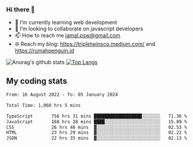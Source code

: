 ### Hi there 👋

<!--
**padepokanpenguin/padepokanpenguin** is a ✨ _special_ ✨ repository because its `README.md` (this file) appears on your GitHub profile.
-->

- 🌱 I’m currently learning  web development
- 👯 I’m looking to collaborate on javascript developers
- 📫 How to reach me jamal.psw@gmail.com
- 🌐 Reach my blog:
   https://tripletwinsco.medium.com/ and
   https://rumahpenguin.id

![Anurag's github stats](https://github-readme-stats.vercel.app/api?username=padepokanpenguin&count_private=true&disable_animations=false&show_icons=true&theme=default)
[![Top Langs](https://github-readme-stats.vercel.app/api/top-langs/?username=padepokanpenguin&theme=default&layout=compact)](https://github.com/padepokanpenguin)

## My coding stats

<!--START_SECTION:waka-->

```txt
From: 16 August 2022 - To: 05 January 2024

Total Time: 1,060 hrs 5 mins

TypeScript       756 hrs 31 mins ██████████████████░░░░░░░   71.36 %
JavaScript       168 hrs 28 mins ████░░░░░░░░░░░░░░░░░░░░░   15.89 %
CSS              26 hrs 46 mins  ▓░░░░░░░░░░░░░░░░░░░░░░░░   02.53 %
HTML             23 hrs 29 mins  ▓░░░░░░░░░░░░░░░░░░░░░░░░   02.22 %
JSON             22 hrs 35 mins  ▓░░░░░░░░░░░░░░░░░░░░░░░░   02.13 %
```

<!--END_SECTION:waka-->


